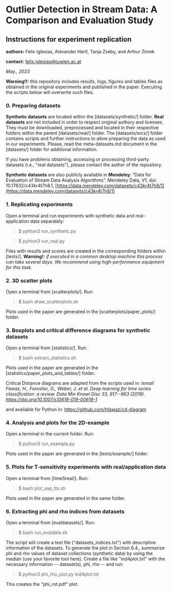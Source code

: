 # Outlier Detection in Stream Data: A Comparison and Evaluation Study
## Instructions for experiment replication

**authors:** Felix Iglesias, Alexander Hartl, Tanja Zseby, and Arthur Zimek

**contact:** felix.iglesias@tuwien.ac.at

*May., 2023*

**Warning!!:** this repository includes results, logs, figures and tables files as obtained in the original experiments and published in the paper. Executing the scripts below will overwrite such files.

### 0. Preparing datasets

**Synthetic datasets** are located within the [datasets/synthetic/] folder. **Real datasets** are not included in order to respect original authory and licenses. They must be downloaded, preprocessed and located in their respective folders within the parent [datasets/real/] folder. The [datasets/srcs/] folder contains scripts and further instructions to allow preparing the data as used in our experiments. Please, read the meta-datasets.md document in the [datasets/] folder for additional information.

If you have problems obtaining, accessing or processing third-party datasets (i.e., "real datasets"), please contact the author of the repository.

**Synthetic datasets** are also publicly available in **Mendeley**:
“Data for Evaluation of Stream Data Analysis Algorithms”. Mendeley Data, V1, doi: 10.17632/c43kr4t7h8.1, [https://data.mendeley.com/datasets/c43kr4t7h8/1](https://data.mendeley.com/datasets/c43kr4t7h8/1)

### 1. Replicating experiments

Open a terminal and run experiments with synthetic data and real-application data separately:

> $ pyhton3 run_synthetic.py

> $ pyhton3 run_real.py

Files with results and scores are created in the corresponding folders within [tests/]. **Warning!:** *if executed in a common desktop machine this process can take several days. We recommend using high-performance equipment for this task.*

### 2. 3D scatter plots

Open a terminal from [scatterplots/]. Run:

> $ bash draw_scatterplots.sh

Plots used in the paper are generated in the [scatterplots/paper_plots/] folder.

### 3. Boxplots and critical difference diagrams for synthetic datasets

Open a terminal from [statistics/]. Run:

> $ bash extract_statistics.sh

Plots used in the paper are generated in the [statistics/paper_plots_and_tables/] folder.

Critical Distance diagrams are adapted from the scripts used in: *Ismail Fawaz, H., Forestier, G., Weber, J. et al. Deep learning for time series classification: a review. Data Min Knowl Disc 33, 917--963 (2019). https://doi.org/10.1007/s10618-019-00619-1*

and available for Python in: https://github.com/hfawaz/cd-diagram

### 4. Analysis and plots for the 2D-example

Open a terminal in the current folder. Run:

> $ python3 run_example.py

Plots used in the paper are generated in the [tests/example/] folder.

### 5. Plots for T-sensitivity experiments with real/application data

Open a terminal from [timeSreal/]. Run:

> $ bash plot_aap_tts.sh

Plots used in the paper are generated in the same folder.

### 6. Extracting phi and rho indices from datasets

Open a terminal from [evaldatasets/]. Run:

> $ bash run_evaldata.sh

The script will create a text file ("datasets_indices.txt") with descriptive information of the datasets. To generate the plot in Section 6.4., summarize phi and rho values of dataset collections (synthetic data) by using the median (use your favorite tool here). Create a file like "ind4plot.txt" with the necessary information -- dataset(s), phi, rho -- and run: 

> $ python3 phi_rho_plot.py ind4plot.txt

This creates the "phi_rot.pdf" plot.
